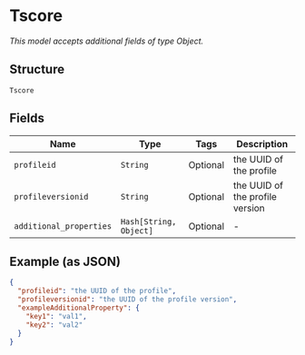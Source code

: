 
# Tscore

*This model accepts additional fields of type Object.*

## Structure

`Tscore`

## Fields

| Name | Type | Tags | Description |
|  --- | --- | --- | --- |
| `profileid` | `String` | Optional | the UUID of the profile |
| `profileversionid` | `String` | Optional | the UUID of the profile version |
| `additional_properties` | `Hash[String, Object]` | Optional | - |

## Example (as JSON)

```json
{
  "profileid": "the UUID of the profile",
  "profileversionid": "the UUID of the profile version",
  "exampleAdditionalProperty": {
    "key1": "val1",
    "key2": "val2"
  }
}
```

